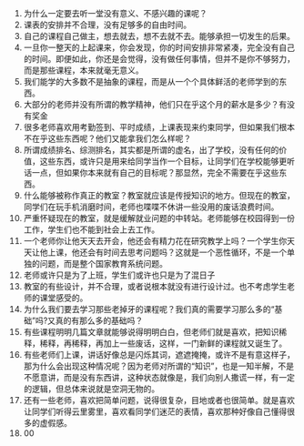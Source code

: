 1. 为什么一定要去听一堂没有意义、不感兴趣的课呢？
2. 课表的安排并不合理，没有足够多的自由时间。
3. 自己的课程自己做主，想去就去，想不去就不去。能够承担一切发生的后果。
4. 一旦你一整天的上起课来，你会发现，你的时间安排非常紧凑，完全没有自己的时间。即便如此，你还是会觉得，没有做任何事情，但并不是你不够努力，而是那些课程，本来就毫无意义。
5. 我们能学的大多数不是抽象的课程，而是从一个个具体鲜活的老师学到的东西。
6. 大部分的老师并没有所谓的教学精神，他们只在乎这个月的薪水是多少？有没有奖金
7. 很多老师喜欢用考勤签到、平时成绩，上课表现来约束同学，但如果我们根本不在乎这些东西呢？他们又能拿我们怎么样呢？
8. 所谓成绩排名、综测排名，其实都是所谓的虚名，出了学校，没有任何的价值，这些东西，或许只是用来给同学当作一个目标，让同学们在学校能够更听话一点，但如果你本来就有自己的目标呢？那显然，完全不需要在乎这些东西。
9. 什么能够被称作真正的教室？教室就应该是传授知识的地方。但现在的教室，同学们在玩手机消磨时间，老师也喋喋不休讲一些没用的废话浪费时间。
10. 严重怀疑现在的教室，就是缓解就业问题的中转站。老师能够在校园得到一份工作，学生们也不能到社会上去工作。
11. 一个老师你让他天天去开会，他还会有精力花在研究教学上吗？一个学生你天天让他上课，他还会有时间去思考问题吗？这就是一个恶性循环，不是一个单独的问题，而是整个国家教育系统问题。
12. 老师或许只是为了上班，学生们或许也只是为了混日子
13. 教室的有些设计，并不合理，或者说根本就没有进行设计过。也不考虑学生老师的课堂感受的。
14. 为什么我们要去学习那些老掉牙的课程呢？我们真的需要学习那么多的“基础”吗?又真的有那么多的基础吗？
15. 有些课程明明几篇文章就能够说得明明白白，但老师们就是喜欢，把知识稀释，稀释，再稀释，再加上一些废话，这样，一门新鲜的课程就又诞生了。
16. 有些老师们上课，讲话好像总是闪烁其词，遮遮掩掩，或许不是有意这样子，那为什么会出现这种情况呢？因为老师对所谓的“知识”，也是一知半解，不是不愿意讲，而是没有东西讲，这种状态就像是，我们向别人撒谎一样，有一定的逻辑，但总体来说就是空洞无物的。
17. 还有一些老师，喜欢把简单问题，说得很复杂，目地或者也很简单。就是喜欢让同学们听得云里雾里，喜欢看同学们迷茫的表情，喜欢那种好像自己懂得很多的虚假感。
18. 00